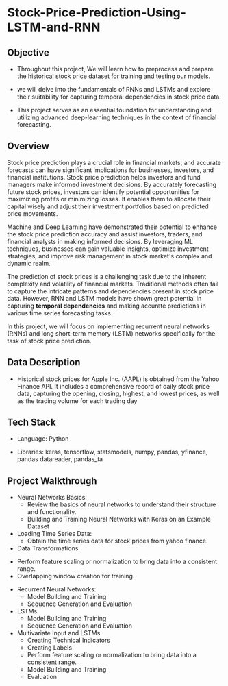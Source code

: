 # Stock-Price-Prediction-Using-LSTM-and-RNN

## Objective
* Throughout this project, We will learn how to preprocess and prepare the historical stock price dataset for training and testing our models.

* we will delve into the fundamentals of RNNs and LSTMs and explore their suitability for capturing temporal dependencies in stock price data.

* This project serves as an essential foundation for understanding and utilizing advanced deep-learning techniques in the context of financial forecasting.

## Overview
Stock price prediction plays a crucial role in financial markets, and accurate forecasts
can have significant implications for businesses, investors, and financial institutions.
Stock price prediction helps investors and fund managers make informed investment
decisions. By accurately forecasting future stock prices, investors can identify potential
opportunities for maximizing profits or minimizing losses. It enables them to allocate
their capital wisely and adjust their investment portfolios based on predicted price
movements.

Machine and Deep Learning have demonstrated their potential to enhance the stock price
prediction accuracy and assist investors, traders, and financial analysts in making
informed decisions. By leveraging ML techniques, businesses can gain valuable
insights, optimize investment strategies, and improve risk management in stock
market's complex and dynamic realm.

The prediction of stock prices is a challenging task due to the inherent complexity and
volatility of financial markets. Traditional methods often fail to capture the intricate
patterns and dependencies present in stock price data. However, RNN and LSTM
models have shown great potential in capturing **temporal dependencies** and making
accurate predictions in various time series forecasting tasks.

In this project, we will focus on implementing recurrent neural
networks (RNNs) and long short-term memory (LSTM) networks specifically for the task
of stock price prediction. 

## Data Description
* Historical stock prices for Apple Inc. (AAPL) is obtained from the Yahoo Finance API. It includes a comprehensive record of daily stock price data, capturing the opening, closing, highest, and lowest prices, as well as the
trading volume for each trading day

## Tech Stack 
* Language: Python

* Libraries: keras, tensorflow, statsmodels, numpy, pandas, yfinance, pandas datareader, pandas_ta

## Project Walkthrough
* Neural Networks Basics:
  - Review the basics of neural networks to understand their structure and functionality.
  - Building and Training Neural Networks with Keras on an Example Dataset
* Loading Time Series Data:
  - Obtain the time series data for stock prices from yahoo finance.
* Data Transformations:
- Perform feature scaling or normalization to bring data into a consistent range.
- Overlapping window creation for training.
* Recurrent Neural Networks:
  - Model Building and Training
  - Sequence Generation and Evaluation
* LSTMs:
  - Model Building and Training
  - Sequence Generation and Evaluation
* Multivariate Input and LSTMs
  - Creating Technical Indicators
  - Creating Labels
  - Perform feature scaling or normalization to bring data into a consistent range.
  - Model Building and Training
  - Evaluation
